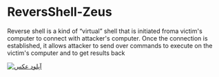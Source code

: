 # ReversShell-Zeus
 Reverse shell is a kind of
 “virtual” shell that is initiated froma victim's computer to connect with attacker's computer.
 Once the connection is established, it allows attacker
 to send over commands to execute on the victim's computer and to get results back
 
 
 <a href="https://uupload.ir/view/download_epop.png" target="_blank"><img src="https://s4.uupload.ir/files/download_epop_thumb.png" border="0" alt="آپلود عکس" /></a>
